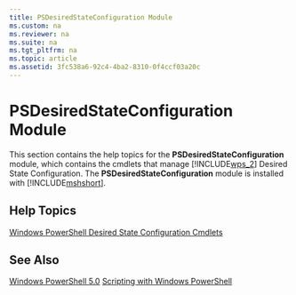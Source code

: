 ```yaml
---
title: PSDesiredStateConfiguration Module
ms.custom: na
ms.reviewer: na
ms.suite: na
ms.tgt_pltfrm: na
ms.topic: article
ms.assetid: 3fc538a6-92c4-4ba2-8310-0f4ccf03a20c
---
```

# PSDesiredStateConfiguration Module
This section contains the help topics for the **PSDesiredStateConfiguration** module, which contains the cmdlets that manage [!INCLUDE[wps_2](../Token/wps_2_md.md)] Desired State Configuration. The **PSDesiredStateConfiguration** module is installed with [!INCLUDE[mshshort](../Token/mshshort_md.md)].

## Help Topics
[Windows PowerShell Desired State Configuration Cmdlets](https://technet.microsoft.com/en-us/library/eee354bf-2159-4554-8240-88983ef807bd)

## See Also
[Windows PowerShell 5.0](../Topic/Windows-PowerShell-5.0.md)
[Scripting with Windows PowerShell](../Topic/Scripting-with-Windows-PowerShell.md)

